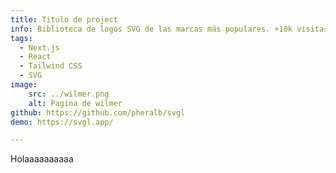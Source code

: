 ```yaml
---
title: Titulo de project
info: Biblioteca de logos SVG de las marcas más populares. +10k visitas al mes. +2K svgs descargados. Creado desde cero con Next.js, React y Tailwind CSS.
tags:
  - Next.js
  - React
  - Tailwind CSS
  - SVG
image:  
    src: ../wilmer.png
    alt: Pagina de wilmer
github: https://github.com/pheralb/svgl
demo: https://svgl.app/

---
```






Holaaaaaaaaaa